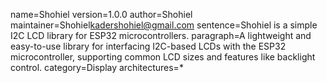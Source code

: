 name=Shohiel
version=1.0.0
author=Shohiel
maintainer=Shohiel<kadershohiel@gmail.com>
sentence=Shohiel is a simple I2C LCD library for ESP32 microcontrollers.
paragraph=A lightweight and easy-to-use library for interfacing I2C-based LCDs with the ESP32 microcontroller, supporting common LCD sizes and features like backlight control.
category=Display
architectures=*
